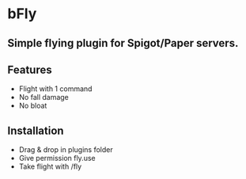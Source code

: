 
# bFly




## Simple flying plugin for Spigot/Paper servers.


## Features

- Flight with 1 command
- No fall damage
- No bloat


## Installation

- Drag & drop in plugins folder
- Give permission fly.use
- Take flight with /fly
